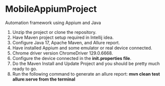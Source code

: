 # MobileAppiumProject
Automation framework using Appium and Java
1. Unzip the project or clone the repository.
2. Have Maven project setup required in Intellij idea.
3. Configure Java 17, Apache Maven, and Allure report.
4. Have installed Appium and some emulator or real device connected.
5. Chrome driver version ChromeDriver 129.0.6668.
6. Configure the device connected in the **init.properties file**.
7. Do the Maven Install and Update Project and you should be pretty much ready to go.
8. Run the following command to generate an allure report: **mvn clean test allure:serve from the terminal**